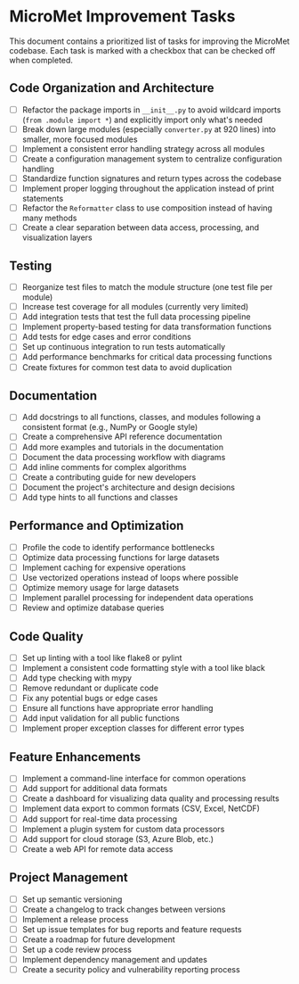# MicroMet Improvement Tasks

This document contains a prioritized list of tasks for improving the MicroMet codebase. Each task is marked with a checkbox that can be checked off when completed.

## Code Organization and Architecture

- [ ] Refactor the package imports in `__init__.py` to avoid wildcard imports (`from .module import *`) and explicitly import only what's needed
- [ ] Break down large modules (especially `converter.py` at 920 lines) into smaller, more focused modules
- [ ] Implement a consistent error handling strategy across all modules
- [ ] Create a configuration management system to centralize configuration handling
- [ ] Standardize function signatures and return types across the codebase
- [ ] Implement proper logging throughout the application instead of print statements
- [ ] Refactor the `Reformatter` class to use composition instead of having many methods
- [ ] Create a clear separation between data access, processing, and visualization layers

## Testing

- [ ] Reorganize test files to match the module structure (one test file per module)
- [ ] Increase test coverage for all modules (currently very limited)
- [ ] Add integration tests that test the full data processing pipeline
- [ ] Implement property-based testing for data transformation functions
- [ ] Add tests for edge cases and error conditions
- [ ] Set up continuous integration to run tests automatically
- [ ] Add performance benchmarks for critical data processing functions
- [ ] Create fixtures for common test data to avoid duplication

## Documentation

- [ ] Add docstrings to all functions, classes, and modules following a consistent format (e.g., NumPy or Google style)
- [ ] Create a comprehensive API reference documentation
- [ ] Add more examples and tutorials in the documentation
- [ ] Document the data processing workflow with diagrams
- [ ] Add inline comments for complex algorithms
- [ ] Create a contributing guide for new developers
- [ ] Document the project's architecture and design decisions
- [ ] Add type hints to all functions and classes

## Performance and Optimization

- [ ] Profile the code to identify performance bottlenecks
- [ ] Optimize data processing functions for large datasets
- [ ] Implement caching for expensive operations
- [ ] Use vectorized operations instead of loops where possible
- [ ] Optimize memory usage for large datasets
- [ ] Implement parallel processing for independent data operations
- [ ] Review and optimize database queries

## Code Quality

- [ ] Set up linting with a tool like flake8 or pylint
- [ ] Implement a consistent code formatting style with a tool like black
- [ ] Add type checking with mypy
- [ ] Remove redundant or duplicate code
- [ ] Fix any potential bugs or edge cases
- [ ] Ensure all functions have appropriate error handling
- [ ] Add input validation for all public functions
- [ ] Implement proper exception classes for different error types

## Feature Enhancements

- [ ] Implement a command-line interface for common operations
- [ ] Add support for additional data formats
- [ ] Create a dashboard for visualizing data quality and processing results
- [ ] Implement data export to common formats (CSV, Excel, NetCDF)
- [ ] Add support for real-time data processing
- [ ] Implement a plugin system for custom data processors
- [ ] Add support for cloud storage (S3, Azure Blob, etc.)
- [ ] Create a web API for remote data access

## Project Management

- [ ] Set up semantic versioning
- [ ] Create a changelog to track changes between versions
- [ ] Implement a release process
- [ ] Set up issue templates for bug reports and feature requests
- [ ] Create a roadmap for future development
- [ ] Set up a code review process
- [ ] Implement dependency management and updates
- [ ] Create a security policy and vulnerability reporting process